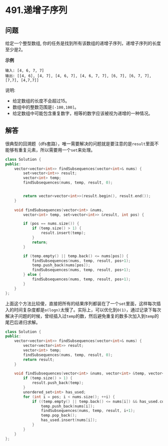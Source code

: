 # 491.递增子序列

## 问题
给定一个整型数组, 你的任务是找到所有该数组的递增子序列，递增子序列的长度至少是2。

**示例**
```
输入: [4, 6, 7, 7]
输出: [[4, 6], [4, 7], [4, 6, 7], [4, 6, 7, 7], [6, 7], [6, 7, 7], [7,7], [4,7,7]]
```

说明:
- 给定数组的长度不会超过15。
- 数组中的整数范围是`[-100,100]`。
- 给定数组中可能包含重复数字，相等的数字应该被视为递增的一种情况。


## 解答
很典型的回溯题（dfs套路），唯一需要解决的问题就是要注意的是`result`里面不能够有重复元素，所以需要用一个`set`来处理。

```C++
class Solution {
public:
    vector<vector<int>> findSubsequences(vector<int>& nums) {
        set<vector<int>> result;
        vector<int> temp;
        findSubsequences(nums, temp, result, 0);


        return vector<vector<int>>(result.begin(), result.end());
    }
    
    void findSubsequences(vector<int> &nums, 
        vector<int> temp, set<vector<int>> &result, int pos) {

        if (pos == nums.size()) {
            if (temp.size() > 1) {
                result.insert(temp);
            }
            return;
        }

        if (temp.empty() || temp.back() <= nums[pos]) {
            findSubsequences(nums, temp, result, pos+1);
            temp.push_back(nums[pos]);
            findSubsequences(nums, temp, result, pos+1);
        } else {
            findSubsequences(nums, temp, result, pos+1);
        }
    }
};
```

上面这个方法比较傻，直接把所有的结果序列都装在了一个`set`里面，这样每次插入的时间复杂度都是`o(logn)`太慢了。实际上，可以优化到`O(1)`，通过记录下每次解决子问题的时候，曾经插入过`temp`的数，然后避免重复的数多次加入到`temp`的尾巴后递归求解。

```C++
class Solution {
public:
    vector<vector<int>> findSubsequences(vector<int>& nums) {
        vector<vector<int>> result;
        vector<int> temp;
        findSubsequences(nums, temp, result, 0);
        return result;
    }
    
    void findSubsequences(vector<int> &nums, vector<int> &temp, vector<vector<int>> &result, int pos) {
        if (temp.size() > 1) {
            result.push_back(temp);
        }
        unordered_set<int> has_used;
        for (int i = pos; i < nums.size(); ++i) {
            if ((temp.empty() || temp.back() <= nums[i]) && has_used.count(nums[i]) == 0) {
                temp.push_back(nums[i]);
                findSubsequences(nums, temp, result, i+1);
                temp.pop_back();
                has_used.insert(nums[i]);
            } 
        }
    }
};
```